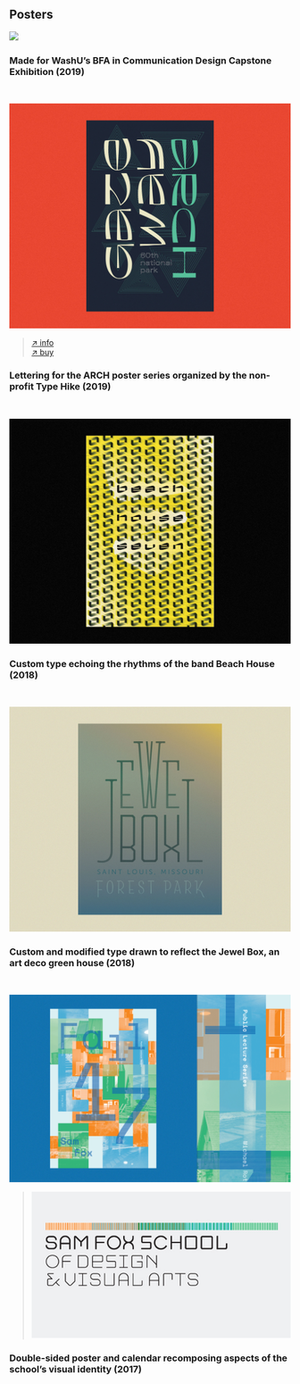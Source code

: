 <section id="posters"></section>

## Posters

![](/images/posters/zazz.jpg)  

### Made for WashU’s BFA in Communication Design Capstone Exhibition (2019)

<br>

![](/images/posters/typehike.jpg)

> [↗ info](http://typehike.com/arch)  
[↗ buy](http://typehike.com/products/archshop)

### Lettering for the ARCH poster series organized by the non-profit Type Hike (2019)

<br>

![](/images/posters/beachhouse.jpg)

### Custom type echoing the rhythms of the band Beach House (2018)

<br>

![](/images/posters/jewelbox.jpg)

### Custom and modified type drawn to reflect the Jewel Box, an art deco green house (2018)

<br>

![](/images/posters/samfoxcalendar.gif)

> ![](/images/posters/samfox.jpg)

### Double-sided poster and calendar recomposing aspects of the school’s visual identity (2017)
